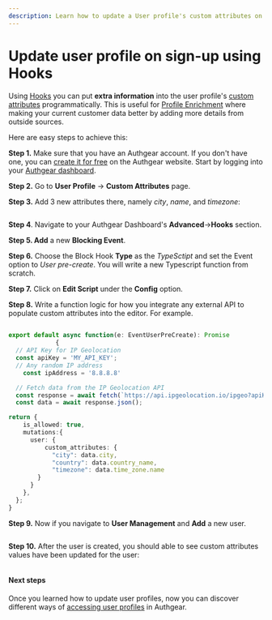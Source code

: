 ```yaml
---
description: Learn how to update a User profile's custom attributes on sign-up using Hooks
---
```


# Update user profile on sign-up using Hooks

Using [Hooks](../events-hooks/denohooks.md) you can put **extra information** into the user profile's [custom attributes](../user-management/user-profile/#custom-attributes) programmatically. This is useful for [Profile Enrichment](https://www.authgear.com/post/how-profile-enrichment-can-boost-your-product) where making your current customer data better by adding more details from outside sources.

Here are easy steps to achieve this:

**Step 1.** Make sure that you have an Authgear account. If you don't have one, you can [create it for free](https://accounts.portal.authgear.com/signup) on the Authgear website. Start by logging into your [Authgear dashboard](https://portal.authgear.com/).&#x20;

**Step 2.** Go to **User Profile** → **Custom Attributes** page.

**Step 3.** Add 3 new attributes there, namely _city_, _name_, and _timezone_:

<figure><img src="https://uploads-ssl.webflow.com/60658b47b03f0c77e8c14884/64c3b36a761d2d11e1c5ea89_Untitled%20(5).png" alt=""><figcaption></figcaption></figure>

**Step 4**. Navigate to your Authgear Dashboard's **Advanced**->**Hooks** section.

**Step 5. Add** a new **Blocking Event**.

**Step 6.** Choose the Block Hook **Type** as the _TypeSctipt_ and set the Event option to _User_ _pre-create_. You will write a new Typescript function from scratch.

**Step 7.** Click on **Edit Script** under the **Config** option.

**Step 8.** Write a function logic for how you integrate any external API to populate custom attributes into the editor. For example.

```typescript
		
export default async function(e: EventUserPreCreate): Promise
			 {
  // API Key for IP Geolocation
  const apiKey = 'MY_API_KEY';
  // Any random IP address
	const ipAddress = '8.8.8.8' 

  // Fetch data from the IP Geolocation API
  const response = await fetch(`https://api.ipgeolocation.io/ipgeo?apiKey=${apiKey}&ip=${ipAddress}`);
  const data = await response.json();

return {
    is_allowed: true,
    mutations:{
      user: {
          custom_attributes: {
            "city": data.city, 
            "country": data.country_name,
            "timezone": data.time_zone.name
        }
      }
    },
  };
}
```

**Step 9.** Now if you navigate to **User Management** and **Add** a new user.

<figure><img src="https://uploads-ssl.webflow.com/60658b47b03f0c77e8c14884/64c3b456e2d961a288183a98_Untitled%20(6).png" alt=""><figcaption></figcaption></figure>

**Step 10.** After the user is created, you should able to see custom attributes values have been updated for the user:

<figure><img src="https://uploads-ssl.webflow.com/60658b47b03f0c77e8c14884/64c3b46e2482cbed9e3a37af_Untitled%20(7).png" alt=""><figcaption></figcaption></figure>

#### Next steps

Once you learned how to update user profiles, now you can discover different ways of [accessing user profiles](access-user-profiles.md) in Authgear.
